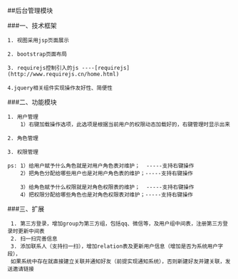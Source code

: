 ##后台管理模块

###一、技术框架

    1. 视图采用jsp页面展示
    
    2. bootstrap页面布局
    
    3. requirejs控制引入的js ----[requirejs](http://www.requirejs.cn/home.html) 
    
    4.jquery相关组件实现操作友好性、简便性

###二、功能模块

    1. 用户管理
        1）右键加载操作选项，此选项是根据当前用户的权限动态加载好的，右键管理时显示出来
    
    2. 角色管理
    
    3. 权限管理
    
    ps: 1）给用户赋予什么角色就是对用户角色表对维护；  -----支持右键操作
        2）把角色分配给哪些用户也是对用户角色表的维护；-----支持右键操作
        
        3）给角色赋予什么权限就是对角色权限表的维护；  -----支持右键操作
        4）把权限分配给哪些角色也是对角色权限表对维护；-----支持右键操作
        
        
###三、扩展
   
     1. 第三方登录，增加group为第三方组，包括qq、微信等，及用户组中间表，注册第三方登录时更新中间表
     2. 扫一扫完善信息
     3. 添加联系人（支持扫一扫），增加relation表及更新用户信息（增加是否为系统用户字段），
     如果系统中存在就直接建立关联并通知好友（前提实现通知系统），否则新建好友并建关联，发送邀请链接
     
     